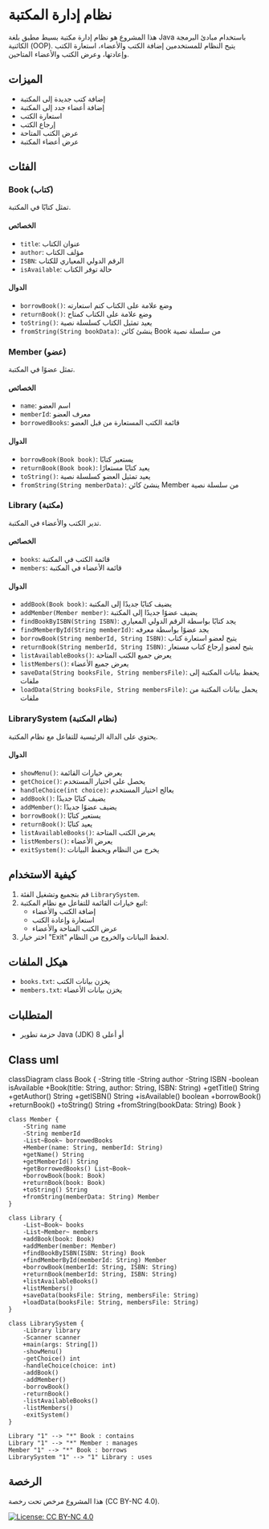 # نظام إدارة المكتبة

هذا المشروع هو نظام إدارة مكتبة بسيط مطبق بلغة Java باستخدام مبادئ البرمجة الكائنية (OOP). يتيح النظام للمستخدمين إضافة الكتب والأعضاء، استعارة الكتب وإعادتها، وعرض الكتب والأعضاء المتاحين.

## الميزات

- إضافة كتب جديدة إلى المكتبة
- إضافة أعضاء جدد إلى المكتبة
- استعارة الكتب
- إرجاع الكتب
- عرض الكتب المتاحة
- عرض أعضاء المكتبة

## الفئات

### Book (كتاب)
تمثل كتابًا في المكتبة.

#### الخصائص
- `title`: عنوان الكتاب
- `author`: مؤلف الكتاب
- `ISBN`: الرقم الدولي المعياري للكتاب
- `isAvailable`: حالة توفر الكتاب

#### الدوال
- `borrowBook()`: وضع علامة على الكتاب كتم استعارته
- `returnBook()`: وضع علامة على الكتاب كمتاح
- `toString()`: يعيد تمثيل الكتاب كسلسلة نصية
- `fromString(String bookData)`: ينشئ كائن Book من سلسلة نصية

### Member (عضو)
تمثل عضوًا في المكتبة.

#### الخصائص
- `name`: اسم العضو
- `memberId`: معرف العضو
- `borrowedBooks`: قائمة الكتب المستعارة من قبل العضو

#### الدوال
- `borrowBook(Book book)`: يستعير كتابًا
- `returnBook(Book book)`: يعيد كتابًا مستعارًا
- `toString()`: يعيد تمثيل العضو كسلسلة نصية
- `fromString(String memberData)`: ينشئ كائن Member من سلسلة نصية

### Library (مكتبة)
تدير الكتب والأعضاء في المكتبة.

#### الخصائص
- `books`: قائمة الكتب في المكتبة
- `members`: قائمة الأعضاء في المكتبة

#### الدوال
- `addBook(Book book)`: يضيف كتابًا جديدًا إلى المكتبة
- `addMember(Member member)`: يضيف عضوًا جديدًا إلى المكتبة
- `findBookByISBN(String ISBN)`: يجد كتابًا بواسطة الرقم الدولي المعياري
- `findMemberById(String memberId)`: يجد عضوًا بواسطة معرفه
- `borrowBook(String memberId, String ISBN)`: يتيح لعضو استعارة كتاب
- `returnBook(String memberId, String ISBN)`: يتيح لعضو إرجاع كتاب مستعار
- `listAvailableBooks()`: يعرض جميع الكتب المتاحة
- `listMembers()`: يعرض جميع الأعضاء
- `saveData(String booksFile, String membersFile)`: يحفظ بيانات المكتبة إلى ملفات
- `loadData(String booksFile, String membersFile)`: يحمل بيانات المكتبة من ملفات

### LibrarySystem (نظام المكتبة)
يحتوي على الدالة الرئيسية للتفاعل مع نظام المكتبة.

#### الدوال
- `showMenu()`: يعرض خيارات القائمة
- `getChoice()`: يحصل على اختيار المستخدم
- `handleChoice(int choice)`: يعالج اختيار المستخدم
- `addBook()`: يضيف كتابًا جديدًا
- `addMember()`: يضيف عضوًا جديدًا
- `borrowBook()`: يستعير كتابًا
- `returnBook()`: يعيد كتابًا
- `listAvailableBooks()`: يعرض الكتب المتاحة
- `listMembers()`: يعرض الأعضاء
- `exitSystem()`: يخرج من النظام ويحفظ البيانات

## كيفية الاستخدام

1. قم بتجميع وتشغيل الفئة `LibrarySystem`.
2. اتبع خيارات القائمة للتفاعل مع نظام المكتبة:
   - إضافة الكتب والأعضاء
   - استعارة وإعادة الكتب
   - عرض الكتب المتاحة والأعضاء
3. اختر خيار "Exit" لحفظ البيانات والخروج من النظام.

## هيكل الملفات

- `books.txt`: يخزن بيانات الكتب
- `members.txt`: يخزن بيانات الأعضاء

## المتطلبات

- حزمة تطوير Java (JDK) 8 أو أعلى

## Class uml
classDiagram
    class Book {
        -String title
        -String author
        -String ISBN
        -boolean isAvailable
        +Book(title: String, author: String, ISBN: String)
        +getTitle() String
        +getAuthor() String
        +getISBN() String
        +isAvailable() boolean
        +borrowBook()
        +returnBook()
        +toString() String
        +fromString(bookData: String) Book
    }
    
    class Member {
        -String name
        -String memberId
        -List~Book~ borrowedBooks
        +Member(name: String, memberId: String)
        +getName() String
        +getMemberId() String
        +getBorrowedBooks() List~Book~
        +borrowBook(book: Book)
        +returnBook(book: Book)
        +toString() String
        +fromString(memberData: String) Member
    }
    
    class Library {
        -List~Book~ books
        -List~Member~ members
        +addBook(book: Book)
        +addMember(member: Member)
        +findBookByISBN(ISBN: String) Book
        +findMemberById(memberId: String) Member
        +borrowBook(memberId: String, ISBN: String)
        +returnBook(memberId: String, ISBN: String)
        +listAvailableBooks()
        +listMembers()
        +saveData(booksFile: String, membersFile: String)
        +loadData(booksFile: String, membersFile: String)
    }
    
    class LibrarySystem {
        -Library library
        -Scanner scanner
        +main(args: String[])
        -showMenu()
        -getChoice() int
        -handleChoice(choice: int)
        -addBook()
        -addMember()
        -borrowBook()
        -returnBook()
        -listAvailableBooks()
        -listMembers()
        -exitSystem()
    }
    
    Library "1" --> "*" Book : contains
    Library "1" --> "*" Member : manages
    Member "1" --> "*" Book : borrows
    LibrarySystem "1" --> "1" Library : uses

## الرخصة

هذا المشروع مرخص تحت رخصة (CC BY-NC 4.0).

[![License: CC BY-NC 4.0](https://img.shields.io/badge/License-CC%20BY--NC%204.0-lightgrey.svg)](https://creativecommons.org/licenses/by-nc/4.0/)
